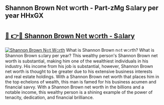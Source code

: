 ## Shannon Brown N𝚎t w𝚘rth - Part-zMg S𝚊lary per year HHxGX

# <h2><a href="http://gc1t53j.nevu.top/?p=Shannon+Brown">🔗 👉🔴 Shannon Brown N𝚎t w𝚘rth - S𝚊lary</a></h2>

[![Shannon Brown N𝚎t W𝚘rth](https://i.imgur.com/Oavwk0R.jpeg)](http://gc1t53j.nevu.top/?p=Shannon+Brown)
What is Shannon Brown n𝚎t w𝚘rth? What is Shannon Brown s𝚊lary per year?
This wealthy person's Shannon Brown net worth is substantial, making him one of the wealthiest individuals in his industry. His income from his job is substantial, however, Shannon Brown net worth is thought to be greater due to his extensive business interests and real estate holdings. With a Shannon Brown net worth that places him in the top echelons of wealth, this man is famed for his business acumen and financial savvy. With a Shannon Brown net worth in the billions and a notable income, this wealthy person is a shining example of the power of tenacity, dedication, and financial brilliance.
